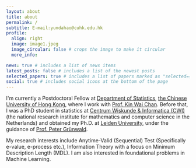 ```yaml
---
layout: about
title: about
permalink: /
subtitle: E-mail:yundahao@cuhk.edu.hk
profile:
  align: right
  image: image1.jpeg
  image_circular: false # crops the image to make it circular
  more_info: 

news: true # includes a list of news items
latest_posts: false # includes a list of the newest posts
selected_papers: true # includes a list of papers marked as "selected={true}"
social: true # includes social icons at the bottom of the page
---
```


I'm currently a Postdoctoral Fellow at [Department of Statistics](https://www.sta.cuhk.edu.hk/), [the Chinese University of Hong Kong](https://www.cuhk.edu.hk/english/index.html), where I work with [Prof. Kin Wai Chan](https://sites.google.com/site/kwchankeith/home). Before that, I was a PhD student in statistics at [Centrum Wiskunde & Informatica (CWI)](https://www.cwi.nl/en/) (the national research institute for mathematics and computer science in the Netherlands) and obtained my Ph.D. at [Leiden University](https://www.universiteitleiden.nl/en), under the guidance of [Prof. Peter Grünwald](https://safestatistics.com/).

My research interests include Anytime-Valid (Sequential) Test (Specifically e-value, e-process etc.), Information Theory with a focus on Minimum Description Length (MDL). I am also interested in foundational problems in Machine Learning.




